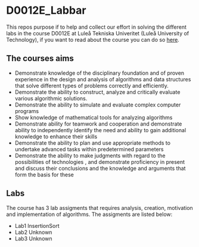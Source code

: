 # D0012E_Labbar
This repos purpose if to help and collect our effort in solving the different labs in the course D0012E at Luleå Tekniska Univeritet (Luleå University of Technology), if you want to read about the course you can do so [here](https://www.ltu.se/edu/course/D00/D0012E/D0012E-Algoritmer-och-datastrukturer-1.67699?kursView=kursplan&l=en).

## The courses aims 
- Demonstrate knowledge of the disciplinary foundation and of proven experience in the design and analysis of algorithms and data structures that solve different types of problems correctly and efficiently.
- Demonstrate the ability to construct, analyze and critically evaluate various algorithmic solutions.
- Demonstrate the ability to simulate and evaluate complex computer programs
- Show knowledge of mathematical tools for analyzing algorithms
- Demonstrate ability for teamwork and cooperation and demonstrate ability to independently identify the need and ability to gain additional knowledge to enhance their skills
- Demonstrate the ability to plan and use appropriate methods to undertake advanced tasks within predetermined parameters  
- Demonstrate the ability to make judgments with regard to the possibilities of technologies , and demonstrate proficiency in present and discuss their conclusions and the knowledge and arguments that form the basis for these

## Labs
The course has 3 lab assigments that requires analysis, creation, motivation and implementation of algorithms. The assigments are listed below:
- Lab1 InsertionSort
- Lab2 Unknown 
- Lab3 Unknown